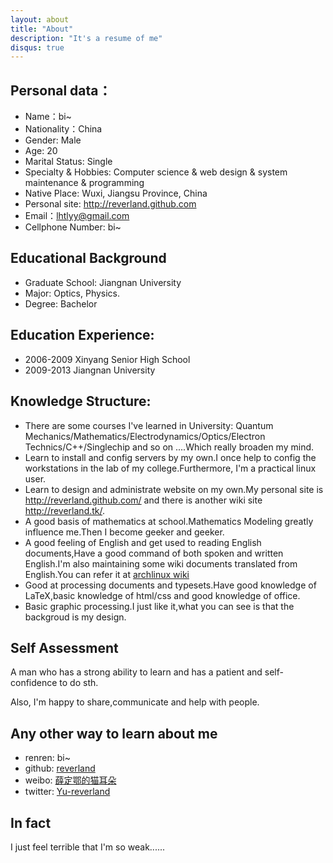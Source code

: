 ```yaml
---
layout: about
title: "About"
description: "It's a resume of me"
disqus: true
---
```

## Personal data：
- Name：bi~
- Nationality：China
- Gender: Male
- Age: 20
- Marital Status: Single
- Specialty & Hobbies:  Computer science & web design & system maintenance & programming
- Native Place: Wuxi, Jiangsu Province, China
- Personal site: http://reverland.github.com
- Email：lhtlyy@gmail.com
- Cellphone Number: bi~

## Educational Background
- Graduate School: Jiangnan University
- Major: Optics, Physics.
- Degree: Bachelor

## Education Experience:
- 2006-2009 Xinyang Senior High School
- 2009-2013 Jiangnan University

## Knowledge Structure:
- There are some courses I've learned in University: Quantum Mechanics/Mathematics/Electrodynamics/Optics/Electron Technics/C++/Singlechip and so on ....Which really broaden my mind.
- Learn to install and config servers by my own.I once help to config the workstations in the lab of my college.Furthermore, I'm a practical linux user.
- Learn to design and administrate website on my own.My personal site is http://reverland.github.com/ and there is another wiki site http://reverland.tk/.
- A good basis of mathematics at school.Mathematics Modeling greatly influence me.Then I become geeker and geeker.
- A good feeling of English and get used to reading English documents,Have a good command of both spoken and written English.I'm also maintaining some wiki documents translated from English.You can refer it at [archlinux wiki][1]
- Good at processing documents and typesets.Have good knowledge of LaTeX,basic knowledge of html/css and good knowledge of office.
- Basic graphic processing.I just like it,what you can see is that the backgroud is my design.

## Self Assessment
A man who has a strong ability to learn and has a patient and self-confidence to do sth. 

Also, I'm happy to share,communicate and help with people.

## Any other way to learn about me
- renren: bi~
- github: [reverland][2]
- weibo: [薛定鄂的猫耳朵][3]
- twitter: [Yu-reverland][4]
## In fact
I just feel terrible that I'm so weak......

[1]: https://wiki.archlinux.org/index.php/Special:Contributions/Reverland
[2]: https://github.com/reverland
[3]: http://www.weibo.com/u/1949708673
[4]: http://twitter.com/lhtlyy
